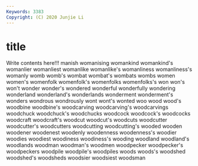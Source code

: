 ```yaml
---
Keywords: 3383
Copyright: (C) 2020 Junjie Li
---
```


# title

Write contents here!!!
manish 
womanising 
womankind 
womankind's 
womanlier 
womanliest 
womanlike 
womanlike's
womanliness 
womanliness's 
womanly 
womb 
womb's 
wombat 
wombat's 
wombats 
wombs 
women
women's 
womenfolk 
womenfolk's 
womenfolks 
womenfolks's 
won 
won's 
won't 
wonder 
wonder's
wondered 
wonderful 
wonderfully 
wondering 
wonderland 
wonderland's 
wonderlands 
wonderment 
wonderment's 
wonders
wondrous 
wondrously 
wont 
wont's 
wonted 
woo 
wood 
wood's 
woodbine 
woodbine's
woodcarving 
woodcarving's 
woodcarvings 
woodchuck 
woodchuck's 
woodchucks 
woodcock 
woodcock's 
woodcocks 
woodcraft
woodcraft's 
woodcut 
woodcut's 
woodcuts 
woodcutter 
woodcutter's 
woodcutters 
woodcutting 
woodcutting's 
wooded
wooden 
woodener 
woodenest 
woodenly 
woodenness 
woodenness's 
woodier 
woodies 
woodiest 
woodiness
woodiness's 
wooding 
woodland 
woodland's 
woodlands 
woodman 
woodman's 
woodmen 
woodpecker 
woodpecker's
woodpeckers 
woodpile 
woodpile's 
woodpiles 
woods 
woods's 
woodshed 
woodshed's 
woodsheds 
woodsier
woodsiest 
woodsman 

